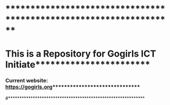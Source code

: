 # ******************************************************************
# This is a Repository for Gogirls ICT Initiate***********************
### Current website: https://gogirls.org******************************
#*************************************************************